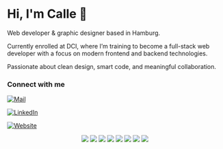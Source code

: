 # Hi, I'm Calle 👋

Web developer & graphic designer based in Hamburg.

Currently enrolled at DCI, where I’m training to become a full-stack web developer with a focus on modern frontend and backend technologies.

Passionate about clean design, smart code, and meaningful collaboration.

### Connect with me

[![Mail](https://img.shields.io/badge/email-hey@cmgoersch.com-5c489b?style=flat&logo=gmail&logoColor=white)](mailto:hey@cmgoersch.com)

[![LinkedIn](https://img.shields.io/badge/LinkedIn-calle--goersch-0077b5?style=flat&logo=linkedin&logoColor=white)](https://www.linkedin.com/in/calle-goersch/)

[![Website](https://img.shields.io/badge/Website-cmgoersch.com-161b22?style=flat&logo=google-chrome&logoColor=white)](https://cmgoersch.com)


<p align="center">
  <img src="https://img.shields.io/badge/HTML-000?style=flat&logo=html5&logoColor=white" />
  <img src="https://img.shields.io/badge/CSS-000?style=flat&logo=css3&logoColor=white" />
  <img src="https://img.shields.io/badge/JavaScript-000?style=flat&logo=javascript&logoColor=white" />
  <img src="https://img.shields.io/badge/React-000?style=flat&logo=react&logoColor=white" />
  <img src="https://img.shields.io/badge/Next.js-000?style=flat&logo=next.js&logoColor=white" />
  <img src="https://img.shields.io/badge/Photoshop-000?style=flat&logo=adobephotoshop&logoColor=white" />
  <img src="https://img.shields.io/badge/Illustrator-000?style=flat&logo=adobeillustrator&logoColor=white" />
  <img src="https://img.shields.io/badge/InDesign-000?style=flat&logo=adobeindesign&logoColor=white" />
</p>

